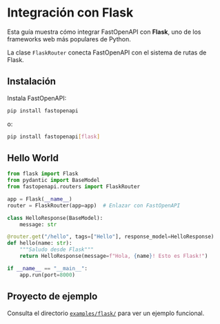 # Integración con Flask

Esta guía muestra cómo integrar FastOpenAPI con **Flask**, uno de los frameworks web más populares de Python.

La clase `FlaskRouter` conecta FastOpenAPI con el sistema de rutas de Flask.

## Instalación

Instala FastOpenAPI:

```bash
pip install fastopenapi
```
o:

```bash
pip install fastopenapi[flask]
```

## Hello World

```python
from flask import Flask
from pydantic import BaseModel
from fastopenapi.routers import FlaskRouter

app = Flask(__name__)
router = FlaskRouter(app=app)  # Enlazar con FastOpenAPI

class HelloResponse(BaseModel):
    message: str

@router.get("/hello", tags=["Hello"], response_model=HelloResponse)
def hello(name: str):
    """Saludo desde Flask"""
    return HelloResponse(message=f"Hola, {name}! Esto es Flask!")

if __name__ == "__main__":
    app.run(port=8000)
```

## Proyecto de ejemplo

Consulta el directorio [`examples/flask/`](https://github.com/mr-fatalyst/fastopenapi/tree/master/examples/flask) para ver un ejemplo funcional.

